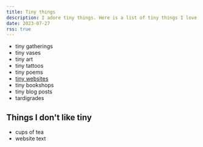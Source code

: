 ```yaml
---
title: Tiny things
description: I adore tiny things. Here is a list of tiny things I love.
date: 2023-07-27
rss: true
---
```


- tiny gatherings
- tiny vases
- tiny art
- tiny tattoos
- tiny poems
- [tiny websites](https://1mb.club/)
- tiny bookshops
- tiny blog posts
- tardigrades

## Things I don't like tiny
- cups of tea
- website text